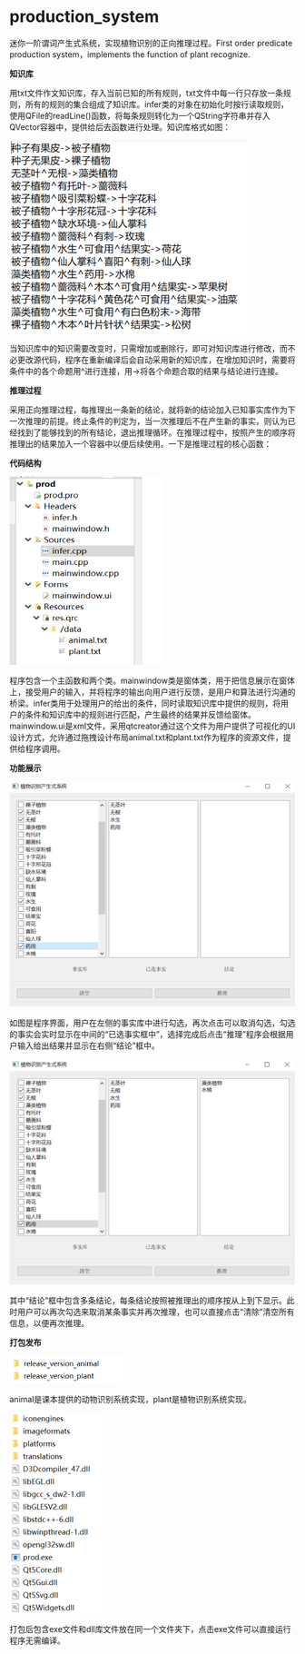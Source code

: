 # production_system
迷你一阶谓词产生式系统，实现植物识别的正向推理过程。First order predicate production system，implements the function of plant recognize.

**知识库**

​		用txt文件作文知识库，存入当前已知的所有规则，txt文件中每一行只存放一条规则，所有的规则的集合组成了知识库。infer类的对象在初始化时按行读取规则，使用QFile的readLine()函数，将每条规则转化为一个QString字符串并存入QVector容器中，提供给后去函数进行处理。知识库格式如图：

![img](./img/6.png)

当知识库中的知识需要改变时，只需增加或删除行，即可对知识库进行修改，而不必更改源代码，程序在重新编译后会自动采用新的知识库，在增加知识时，需要将条件中的各个命题用^进行连接，用->将各个命题合取的结果与结论进行连接。

**推理过程**

​		采用正向推理过程，每推理出一条新的结论，就将新的结论加入已知事实库作为下一次推理的前提。终止条件的判定为，当一次推理后不在产生新的事实，则认为已经找到了能够找到的所有结论，退出推理循环。在推理过程中，按照产生的顺序将推理出的结果加入一个容器中以便后续使用。一下是推理过程的核心函数：

**代码结构**

![img](./img/0.png)

程序包含一个主函数和两个类。mainwindow类是窗体类，用于把信息展示在窗体上，接受用户的输入，并将程序的输出向用户进行反馈，是用户和算法进行沟通的桥梁。infer类用于处理用户的给出的条件，同时读取知识库中提供的规则，将用户的条件和知识库中的规则进行匹配，产生最终的结果并反馈给窗体。mainwindow.ui是xml文件，采用qtcreator通过这个文件为用户提供了可视化的UI设计方式，允许通过拖拽设计布局animal.txt和plant.txt作为程序的资源文件，提供给程序调用。

**功能展示**

![img](./img/1.png)

如图是程序界面，用户在左侧的事实库中进行勾选，再次点击可以取消勾选，勾选的事实会实时显示在中间的“已选事实框中”，选择完成后点击“推理”程序会根据用户输入给出结果并显示在右侧“结论”框中。

![img](./img/2.png)

其中“结论”框中包含多条结论，每条结论按照被推理出的顺序按从上到下显示。此时用户可以再次勾选来取消某条事实并再次推理，也可以直接点击“清除”清空所有信息，以便再次推理。

**打包发布**



![img](./img/4.png)

animal是课本提供的动物识别系统实现，plant是植物识别系统实现。

![img](./img/5.png)

打包后包含exe文件和dll库文件放在同一个文件夹下，点击exe文件可以直接运行程序无需编译。

